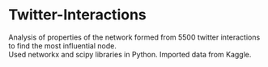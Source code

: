# Twitter-Interactions
Analysis of properties of the network formed from 5500 twitter interactions to find the most influential node.  
Used networkx and scipy libraries in Python.
Imported data from Kaggle.
